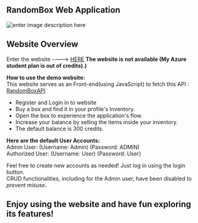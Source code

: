 
## RandomBox Web Application

![enter image description here](https://i.ibb.co/1ZKf2q6/dsadasd.png)


**Website Overview**
-

Enter the website ----> [HERE](https://slrlwtb2.github.io/RandomBoxWebApplication/) **The website is not available (My Azure student plan is out of credits).)**

  
**How to use the demo website:**  
This website serves as an Front-end(using JavaScript) to fetch this API  : [RandomBoxAPI](https://github.com/slrlwtb2/RandomBoxAPI)

- Register and Login in to website
- Buy a box and find it in your profile's Inventory.  
- Open the box to experience the application's flow.  
- Increase your balance by selling the items inside your inventory.
-  The default balance is 300 credits.  

**Here are the default User Accounts:**  
Admin User: (Username: Admin) (Password: ADMIN)  
Authorized User: (Username: User) (Password: User)  
  
Feel free to create new accounts as needed! Just log in using the login button.  
CRUD functionalities, including for the Admin user, have been disabled to *prevent misuse*.  
  

## Enjoy using the website and have fun exploring its features!

